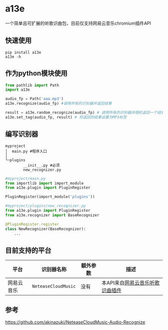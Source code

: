 # a13e

一个简单且可扩展的听歌识曲包，目前仅支持网易云音乐chromium插件API

## 快速使用
```shell
pip install a13e
a13e -h
```

## 作为python模块使用
```python
from pathlib import Path
import a13e

audio_fp = Path('aaa.mp3')
a13e.recognize(audio_fp) #调用所有的识别器并返回结果

result = a13e.random_recognize(audio_fp) # 调用所有的识别器并随机返回一个结果
a13e.set_tag(audio_fp, result) # 将返回的结果设置为MP3标签
```

## 编写识别器
```
myproject
│  main.py #程序入口
│
└─plugins
        __init__.py #必须
        new_recognizer.py
```
```python
#myproject/main.py
from importlib import import_module
from a13e.plugin import PluginRegister

PluginRegister(import_module('plugins'))
```
```python
#myproject/plugins/new_recognizer.py
from a13e.plugin import PluginRegister
from a13e.recognizer import BaseRecognizer

@PluginRegister.register
class NewRecognizer(BaseRecognizer):
    ...
```

## 目前支持的平台
| 平台    | 识别器名称               | 额外参数 | 描述                                                                                                                                            |
|-------|---------------------|------|-----------------------------------------------------------------------------------------------------------------------------------------------|
| 网易云音乐 | `NeteaseCloudMusic` | 没有   | 本API来自[网易云音乐听歌识曲插件](https://chrome.google.com/webstore/detail/%E4%BA%91%E9%9F%B3%E4%B9%90%E5%90%AC%E6%AD%8C/kemcalcncfhmdkgglekijclbomdoohkp) |

## 参考
<https://github.com/akinazuki/NeteaseCloudMusic-Audio-Recognize>

